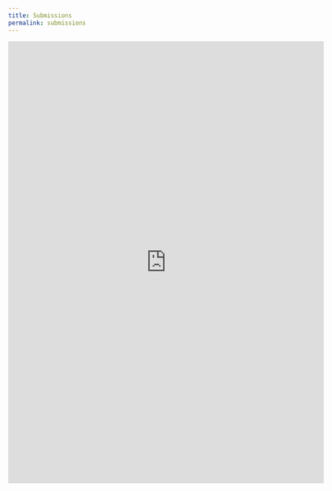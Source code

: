 ```yaml
---
title: Submissions
permalink: submissions
---
```

<iframe src="https://docs.google.com/forms/d/e/1FAIpQLSdct8H_SIDqFP58RXjMFS0g_qK2wlBgDcAPwJ18apYXoo8IKw/viewform?embedded=true" width="640" height="896" frameborder="0" marginheight="0" marginwidth="0">Loading…</iframe>